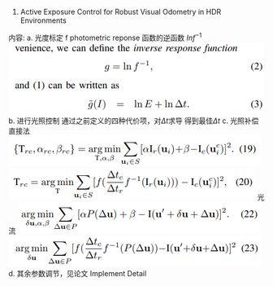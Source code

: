 <!--
 * @Author: Liu Weilong
 * @Date: 2021-04-21 18:04:50
 * @LastEditors: Liu Weilong 
 * @LastEditTime: 2021-04-21 18:24:50
 * @FilePath: /Codes/doc/paper/paper-21.4.20-21.4.30/doc.md
 * @Description: 
-->
1. Active Exposure Control for Robust Visual Odometry in
HDR Environments

内容:
a. 光度标定 f photometric reponse 函数的逆函数 $In f^{-1}$
![](./pic/5.png)
b. 进行光照控制 通过之前定义的四种代价项，对$\Delta t$求导
得到最佳$\Delta t$
c. 光照补偿
直接法
![](./pic/1.png)
![](./pic/2.png)
光流
![](./pic/3.png)
![](./pic/4.png)
d. 其余参数调节，见论文 Implement Detail
